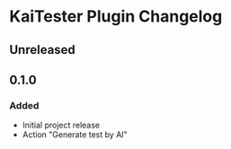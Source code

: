 # KaiTester Plugin Changelog

## Unreleased

## 0.1.0

### Added

- Initial project release
- Action "Generate test by AI"
